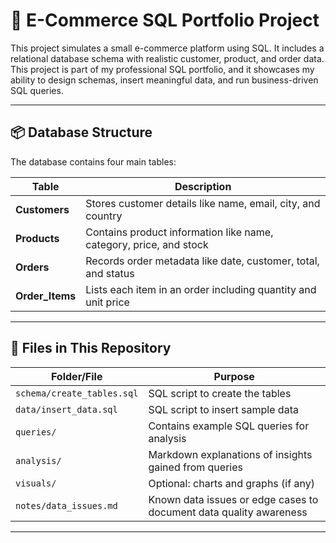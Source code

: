 # 🛒 E-Commerce SQL Portfolio Project

This project simulates a small e-commerce platform using SQL. It includes a relational database schema with realistic customer, product, and order data. This project is part of my professional SQL portfolio, and it showcases my ability to design schemas, insert meaningful data, and run business-driven SQL queries.

---

## 📦 Database Structure

The database contains four main tables:

| Table        | Description |
|--------------|-------------|
| **Customers** | Stores customer details like name, email, city, and country |
| **Products**  | Contains product information like name, category, price, and stock |
| **Orders**    | Records order metadata like date, customer, total, and status |
| **Order_Items** | Lists each item in an order including quantity and unit price |

---

## 📁 Files in This Repository

| Folder/File            | Purpose |
|------------------------|---------|
| `schema/create_tables.sql` | SQL script to create the tables |
| `data/insert_data.sql`     | SQL script to insert sample data |
| `queries/`                 | Contains example SQL queries for analysis |
| `analysis/`                | Markdown explanations of insights gained from queries |
| `visuals/`                 | Optional: charts and graphs (if any) |
| `notes/data_issues.md`     | Known data issues or edge cases to document data quality awareness |

---


